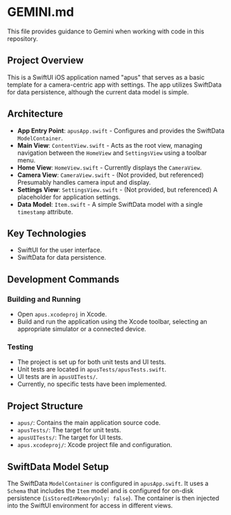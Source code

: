 # GEMINI.md

This file provides guidance to Gemini when working with code in this repository.

## Project Overview

This is a SwiftUI iOS application named "apus" that serves as a basic template for a camera-centric app with settings. The app utilizes SwiftData for data persistence, although the current data model is simple.

## Architecture

- **App Entry Point**: `apusApp.swift` - Configures and provides the SwiftData `ModelContainer`.
- **Main View**: `ContentView.swift` - Acts as the root view, managing navigation between the `HomeView` and `SettingsView` using a toolbar menu.
- **Home View**: `HomeView.swift` - Currently displays the `CameraView`.
- **Camera View**: `CameraView.swift` - (Not provided, but referenced) Presumably handles camera input and display.
- **Settings View**: `SettingsView.swift` - (Not provided, but referenced) A placeholder for application settings.
- **Data Model**: `Item.swift` - A simple SwiftData model with a single `timestamp` attribute.

## Key Technologies

- SwiftUI for the user interface.
- SwiftData for data persistence.

## Development Commands

### Building and Running
- Open `apus.xcodeproj` in Xcode.
- Build and run the application using the Xcode toolbar, selecting an appropriate simulator or a connected device.

### Testing
- The project is set up for both unit tests and UI tests.
- Unit tests are located in `apusTests/apusTests.swift`.
- UI tests are in `apusUITests/`.
- Currently, no specific tests have been implemented.

## Project Structure

- `apus/`: Contains the main application source code.
- `apusTests/`: The target for unit tests.
- `apusUITests/`: The target for UI tests.
- `apus.xcodeproj/`: Xcode project file and configuration.

## SwiftData Model Setup

The SwiftData `ModelContainer` is configured in `apusApp.swift`. It uses a `Schema` that includes the `Item` model and is configured for on-disk persistence (`isStoredInMemoryOnly: false`). The container is then injected into the SwiftUI environment for access in different views.
